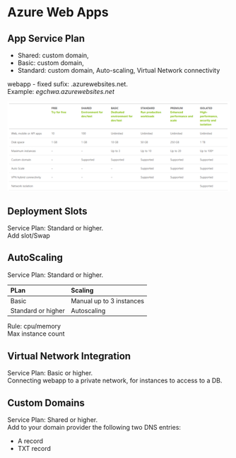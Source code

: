 # Azure Web Apps
## App Service Plan
- Shared: custom domain,
- Basic: custom domain,
- Standard: custom domain, Auto-scaling, Virtual Network connectivity

webapp - fixed sufix: .azurewebsites.net.  
Example: 
<em>egchwa.azurewebsites.net</em>

![App Service Plan](images/app-service-plan.webp)


## Deployment Slots
Service Plan: Standard or higher.  
Add slot/Swap

## AutoScaling
Service Plan: Standard or higher.  

|  PLan | Scaling | 
|:----------|:-------------|
|  Basic | Manual up to 3 instances |
|  Standard or higher  | Autoscaling |

Rule: cpu/memory  
Max instance count

## Virtual Network Integration
Service Plan: Basic or higher.  
Connecting webapp to a private network, for instances to access to a DB.

## Custom Domains
Service Plan: Shared or higher.  
Add to your domain provider the following two DNS entries:
- A record
- TXT record